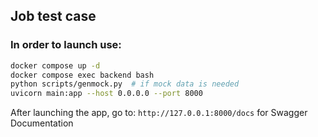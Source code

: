 ## Job test case 

### In order to launch use: 

```bash
docker compose up -d 
docker compose exec backend bash 
python scripts/genmock.py  # if mock data is needed 
uvicorn main:app --host 0.0.0.0 --port 8000
```

After launching the app, go to: `http://127.0.0.1:8000/docs` for Swagger Documentation